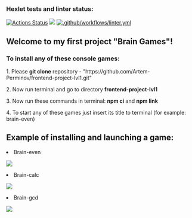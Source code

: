 ### Hexlet tests and linter status:
[![Actions Status](https://github.com/Artem-Perminov/frontend-project-lvl1/workflows/hexlet-check/badge.svg)](https://github.com/Artem-Perminov/frontend-project-lvl1/actions)
<a href="https://codeclimate.com/github/codeclimate/codeclimate/maintainability"><img src="https://api.codeclimate.com/v1/badges/a99a88d28ad37a79dbf6/maintainability" /></a>
[![.github/workflows/linter.yml](https://github.com/Artem-Perminov/frontend-project-lvl1/actions/workflows/linter.yml/badge.svg)](https://github.com/Artem-Perminov/frontend-project-lvl1/actions/workflows/linter.yml)

<h2>Welcome to my first project "Brain Games"!</h2>

<h3><b>To install any of these console games:</b></h3>
<p>1. Please <b>git clone</b> repository - "https://github.com/Artem-Perminov/frontend-project-lvl1.git"</p>
<p>2. Now run terminal and go to directory <b>frontend-project-lvl1</b>
<p>3. Now run these commands in terminal:
<b>npm ci</b> and 
<b>npm link</b>
<p>4. To start any of these games just insert its title to terminal (for example: brain-even)</p>

<h2>Example of installing and launching a game:</h2> 
<p><li>Brain-even</li></p>
<a href="https://asciinema.org/a/wCnTKy5t2jQrMPOBpPwQJq2xB" target="_blank"><img src="https://asciinema.org/a/wCnTKy5t2jQrMPOBpPwQJq2xB.svg" /></a>
<p><li>Brain-calc</li></p>
<a href="https://asciinema.org/a/yWqvHeFg5XEnoL2yWt8Fx5cZ7" target="_blank"><img src="https://asciinema.org/a/yWqvHeFg5XEnoL2yWt8Fx5cZ7.svg" /></a>
<p><li>Brain-gcd</li></p>
<a href="https://asciinema.org/a/3dLSKAN8FsFsJN0qOFhhJnJEn" target="_blank"><img src="https://asciinema.org/a/3dLSKAN8FsFsJN0qOFhhJnJEn.svg" /></a>